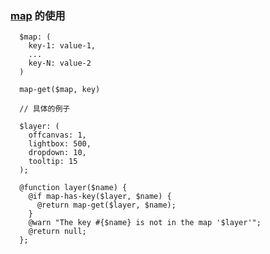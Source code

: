 ### [map](https://aotu.io/notes/2015/12/09/an-introduction-to-sass-maps/index.html) 的使用
  ```
    $map: (
      key-1: value-1,
      ...
      key-N: value-2
    )

    map-get($map, key)

  ```

  ```
    // 具体的例子
    
    $layer: (
      offcanvas: 1,
      lightbox: 500,
      dropdown: 10,
      tooltip: 15
    );

    @function layer($name) {
      @if map-has-key($layer, $name) {
        @return map-get($layer, $name);
      }
      @warn "The key #{$name} is not in the map '$layer'";
      @return null;
    };
  ```
